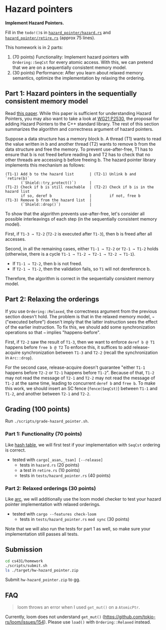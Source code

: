 # Hazard pointers
**Implement Hazard Pointers.**

Fill in the `todo!()`s in
[`hazard_pointer/hazard.rs`](../src/hazard_pointer/hazard.rs) and
[`hazard_pointer/retire.rs`](../src/hazard_pointer/retire.rs)
(approx 75 lines).

This homework is in 2 parts:
1. (70 points) Functionality:
   Implement hazard pointers with `Ordering::SeqCst` for every atomic access.
   With this, we can pretend that we are on a sequentially consistent memory model.
2. (30 points) Performance:
   After you learn about relaxed memory semantics,
   optimize the implementation by relaxing the ordering.


## Part 1: Hazard pointers in the sequentially consistent memory model

Read [this paper](https://ieeexplore.ieee.org/document/1291819).
While this paper is sufficient for understanding Hazard Pointers,
you may also want to take a look at [WG21 P2530](https://wg21.link/p2530),
the proposal for adding Hazard Pointers to the C++ standard library.
The rest of this section summarizes the algorithm and correctness argument of hazard pointers.


Suppose a data structure has a memory block b.
A thread (T1) wants to read the value written in b and
another thread (T2) wants to remove b from the data structure and free the memory.
To prevent use-after-free,
T1 has to ensure that b is not freed before reading b and
T2 has to check that no other threads are accessing b before freeing b.
The hazard pointer library implements this mechanism as follows:

```
(T1-1) Add b to the hazard list       | (T2-1) Unlink b and `retire(b)`
       (`Shield::try_protect()`)      |
(T1-2) Check if b is still reachable  | (T2-2) Check if b is in the hazard list
       if so, deref b                 |        if not, free b
(T1-3) Remove b from the hazard list  |
       (`Shield::drop()`)             |
```

To show that the algorithm prevents use-after-free,
let's consider all possible interleavings of each step
(in the sequentially consistent memory model).

First, if `T1-3 → T2-2` (`T2-2` is executed after `T1-3`),
then b is freed after all accesses.

Second, in all the remaining cases,
either `T1-1 → T2-2` or `T2-1 → T1-2` holds
(otherwise, there is a cycle `T1-1 → T1-2 → T2-1 → T2-2 → T1-1`).
- If `T1-1 → T2-2`, then b is not freed.
- If `T2-1 → T1-2`, then the validation fails, so `T1` will not dereference b.

Therefore, the algorithm is correct in the sequentially consistent memory model.


## Part 2: Relaxing the orderings

If you use `Ordering::Relaxed`,
the correctness argument from the previous section doesn't hold.
The problem is that in the relaxed memory model,
`→` ("executed before") doesn't imply that
the latter instruction sees the effect of the earlier instruction.
To fix this, we should add some synchronization operations
so that `→` implies "happens-before".

First, if `T2-2` saw the result of `T1-3`,
then we want to enforce `deref b @ T1` happens before `free b @ T2`
To enforce this,
it suffices to add release-acquire synchronization between `T1-3` and `T2-2`
(recall the synchronization in `Arc::drop`).

For the second case, release-acquire doesn't guarantee
"either `T1-1` happens before `T2-2` or `T2-1` happens before `T1-2`".
Because of that, `T1-2` may not read the message of `T2-1`
and `T2-2` may not read the message of `T1-2` at the same time,
leading to concurrent `deref b` and `free b`.
To make this work, we should insert an SC fence (`fence(SeqCst)`)
between `T1-1` and `T1-2`, and another between `T2-1` and `T2-2`.
<!-- This should be explained in the lecture.
Recall that an SC fence joins the executing thread's view and the global SC view.
This means that
the view of a thread after executing its SC fence
is entirely included in the view of another thread after its SC fence.
If we insert an SC fence between
`T1-1` and `T1-2`, and another between `T2-1` and `T2-2`,
then either `T1's fence ⊑ T2's fence` or `T2's fence ⊑ T1's fence` holds.
Therefore, `T1-1 ⊑ T2-2` or `T2-1 ⊑ T1-2`.
-->

## Grading (100 points)
Run `./scripts/grade-hazard_pointer.sh`.

### Part 1: Functionality (70 points)
Like [hash table](./hash_table.md), we will first test if your implementation with `SeqCst` ordering is correct.
* tested with `cargo[_asan,_tsan] [--release]`
    * tests in `hazard.rs` (20 points)
    * a test in `retire.rs` (10 points)
    * tests in `tests/hazard_pointer.rs` (40 points)

### Part 2: Relaxed orderings (30 points)
Like [arc](./arc.md), we will additionally use the loom model checker to test your hazard pointer implementation with relaxed orderings.
* tested with `cargo --features check-loom`
    * tests in `tests/hazard_pointer.rs` `mod sync` (30 points)

Note that we will also run the tests for part 1 as well,
so make sure your implementation still passes all tests.

## Submission
```bash
cd cs431/homework
./scripts/submit.sh
ls ./target/hw-hazard_pointer.zip
```
Submit `hw-hazard_pointer.zip` to gg.

## FAQ

> loom throws an error when I used `get_mut()` on a `AtomicPtr`.

Currently, loom does not understand `get_mut()`
(<https://github.com/tokio-rs/loom/issues/154>).
Please use `load()` with `Ordering::Relaxed` instead.
